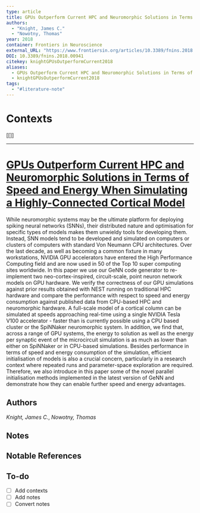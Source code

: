 ```yaml
---
type: article
title: GPUs Outperform Current HPC and Neuromorphic Solutions in Terms of Speed and Energy When Simulating a Highly-Connected Cortical Model
authors:
  - "Knight, James C."
  - "Nowotny, Thomas"
year: 2018
container: Frontiers in Neuroscience
external_URL: "https://www.frontiersin.org/articles/10.3389/fnins.2018.00941/full"
DOI: 10.3389/fnins.2018.00941
citekey: knightGPUsOutperformCurrent2018
aliases:
  - GPUs Outperform Current HPC and Neuromorphic Solutions in Terms of Speed and Energy When Simulating a Highly-Connected Cortical Model
  - knightGPUsOutperformCurrent2018
tags:
  - "#literature-note"
---
```


# Contexts

\[\[\]\]

---

# [GPUs Outperform Current HPC and Neuromorphic Solutions in Terms of Speed and Energy When Simulating a Highly-Connected Cortical Model](zotero://select/items/@knightGPUsOutperformCurrent2018)

While neuromorphic systems may be the ultimate platform for deploying spiking neural networks (SNNs), their distributed nature and optimisation for specific types of models makes them unwieldy tools for developing them. Instead, SNN models tend to be developed and simulated on computers or clusters of computers with standard Von Neumann CPU architectures. Over the last decade, as well as becoming a common fixture in many workstations, NVIDIA GPU accelerators have entered the High Performance Computing field and are now used in 50 of the Top 10 super computing sites worldwide. In this paper we use our GeNN code generator to re-implement two neo-cortex-inspired, circuit-scale, point neuron network models on GPU hardware. We verify the correctness of our GPU simulations against prior results obtained with NEST running on traditional HPC hardware and compare the performance with respect to speed and energy consumption against published data from CPU-based HPC and neuromorphic hardware. A full-scale model of a cortical column can be simulated at speeds approaching real-time using a single NVIDIA Tesla V100 accelerator - faster than is currently possible using a CPU based cluster or the SpiNNaker neuromorphic system. In addition, we find that, across a range of GPU systems, the energy to solution as well as the energy per synaptic event of the microcircuit simulation is as much as lower than either on SpiNNaker or in CPU-based simulations. Besides performance in terms of speed and energy consumption of the simulation, efficient initialisation of models is also a crucial concern, particularly in a research context where repeated runs and parameter-space exploration are required. Therefore, we also introduce in this paper some of the novel parallel initialisation methods implemented in the latest version of GeNN and demonstrate how they can enable further speed and energy advantages.

## Authors

*Knight, James C.*, *Nowotny, Thomas*

## Notes

## Notable References

## To-do

* [ ] Add contexts
* [ ] Add notes
* [ ] Convert notes
